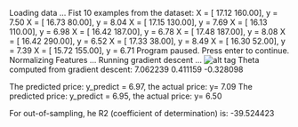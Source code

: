 Loading data ...
Fist 10 examples from the dataset:
X = [   17.12   160.00], y =      7.50
X = [   16.73    80.00], y =      8.04
X = [   17.15   130.00], y =      7.69
X = [   16.13   110.00], y =      6.98
X = [   16.42   187.00], y =      6.78
X = [   17.48   187.00], y =      8.08
X = [   16.42   290.00], y =      6.52
X = [   17.33    38.00], y =      8.49
X = [   16.30    52.00], y =      7.39
X = [   15.72   155.00], y =      6.71
Program paused. Press enter to continue. 
Normalizing Features ...
Running gradient descent ...
![alt tag](https://github.com/likekeustc/machine_learning_algos/blob/master/linear_regression/french_wine/code/Figure.png)
Theta computed from gradient descent: 
 7.062239 
 0.411159 
 -0.328098 


The predicted price: y_predict = 6.97, the actual price: y= 7.09
The predicted price: y_predict = 6.95, the actual price: y= 6.50

 For out-of-sampling, he R2 (coefficient of determination) is:
-39.524423

